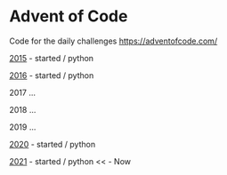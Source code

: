 # Advent of Code

Code for the daily challenges
https://adventofcode.com/

[2015](https://github.com/TragicMayhem/advent_of_code/tree/master/aoc_2015) - started / python

[2016](https://github.com/TragicMayhem/advent_of_code/tree/master/aoc_2016) - started / python

2017 ... 

2018 ...

2019 ...

[2020](https://github.com/TragicMayhem/advent_of_code/tree/master/aoc_2020) - started / python

[2021](https://github.com/TragicMayhem/advent_of_code/tree/master/aoc_2021) - started / python  << - Now

